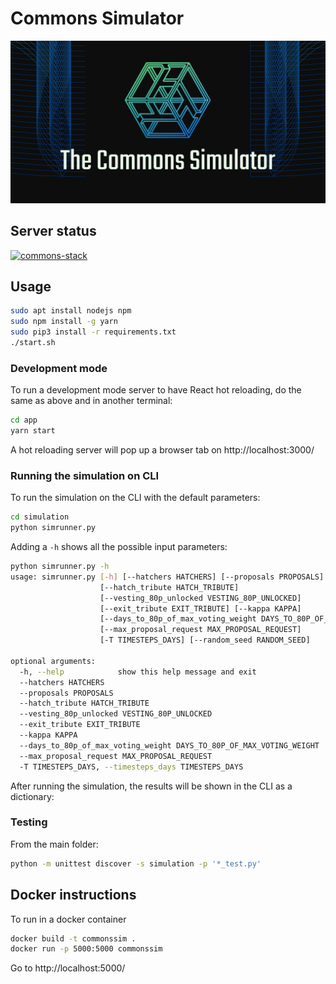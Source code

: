 # Commons Simulator
![Commons Simulator](images/commons_simulator.png)
## Server status

[![commons-stack](https://circleci.com/gh/commons-stack/commons-simulator.svg?style=svg)](https://app.circleci.com/pipelines/github/commons-stack/commons-simulator)

## Usage

```sh
sudo apt install nodejs npm
sudo npm install -g yarn
sudo pip3 install -r requirements.txt
./start.sh
```

### Development mode

To run a development mode server to have React hot reloading, do the same as above and in another terminal:
```sh
cd app
yarn start
```

A hot reloading server will pop up a browser tab on http://localhost:3000/

### Running the simulation on CLI
To run the simulation on the CLI with the
default parameters:

```sh
cd simulation
python simrunner.py
```

Adding a `-h` shows all the possible input parameters:

``` sh
python simrunner.py -h
usage: simrunner.py [-h] [--hatchers HATCHERS] [--proposals PROPOSALS]
                    [--hatch_tribute HATCH_TRIBUTE]
                    [--vesting_80p_unlocked VESTING_80P_UNLOCKED]
                    [--exit_tribute EXIT_TRIBUTE] [--kappa KAPPA]
                    [--days_to_80p_of_max_voting_weight DAYS_TO_80P_OF_MAX_VOTING_WEIGHT]
                    [--max_proposal_request MAX_PROPOSAL_REQUEST]
                    [-T TIMESTEPS_DAYS] [--random_seed RANDOM_SEED]

optional arguments:
  -h, --help            show this help message and exit
  --hatchers HATCHERS
  --proposals PROPOSALS
  --hatch_tribute HATCH_TRIBUTE
  --vesting_80p_unlocked VESTING_80P_UNLOCKED
  --exit_tribute EXIT_TRIBUTE
  --kappa KAPPA
  --days_to_80p_of_max_voting_weight DAYS_TO_80P_OF_MAX_VOTING_WEIGHT
  --max_proposal_request MAX_PROPOSAL_REQUEST
  -T TIMESTEPS_DAYS, --timesteps_days TIMESTEPS_DAYS

```
After running the simulation, the results will be shown in the CLI as a dictionary:

### Testing
From the main folder:
``` sh
python -m unittest discover -s simulation -p '*_test.py'
```


## Docker instructions

To run in a docker container

```sh
docker build -t commonssim .
docker run -p 5000:5000 commonssim
```

Go to http://localhost:5000/
